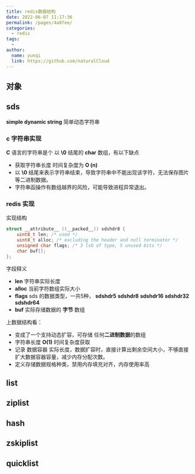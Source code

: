 ```yaml
---
title: redis数据结构
date: 2022-06-07 11:17:36
permalink: /pages/4a8fee/
categories:
  - redis
tags:
  - 
author: 
  name: yunqi
  link: https://github.com/naturalCloud
---
```


## 对象

## sds

**simple dynamic string**  简单动态字符串

### c 字符串实现

**C** 语言的字符串是个 以 **\0** 结尾的 **char** 数组，有以下缺点

* 获取字符串长度 时间复杂度为 **O (n)**
* 以 **\0** 结尾来表示字符串结束，导致字符串中不能出现该字符，无法保存图片等二进制数据。
* 字符串函操作有数组越界的风险，可能导致进程异常退出。

### redis 实现

实现结构

```c
struct __attribute__ ((__packed__)) sdshdr8 {
    uint8_t len; /* used */
    uint8_t alloc; /* excluding the header and null terminator */
    unsigned char flags; /* 3 lsb of type, 5 unused bits */
    char buf[];
};
```

字段释义

* **len** 字符串实际长度
* **alloc** 当前字符数组实际大小
* **flags** sds 的数据类型，一共5种， **sdshdr5** **sdshdr8** **sdshdr16**  **sdshdr32** **sdshdr64**
* **buf** 实际存储数据的 **字节** 数组

上数据结构看：

* 变成了一个支持动态扩容，可存储 任何**二进制数据**的数组
* 字符串长度 **O(1)** 时间复杂度获取
* 记录 数据容器 实际长度，数据扩容时，直接计算出剩余空间大小，不够直接扩大数据容器容量，减少内存分配次数。
* 定义存储数据规格种类，禁用内存填充对齐，内存使用率高

## list

## ziplist

## hash

## zskiplist

## quicklist
